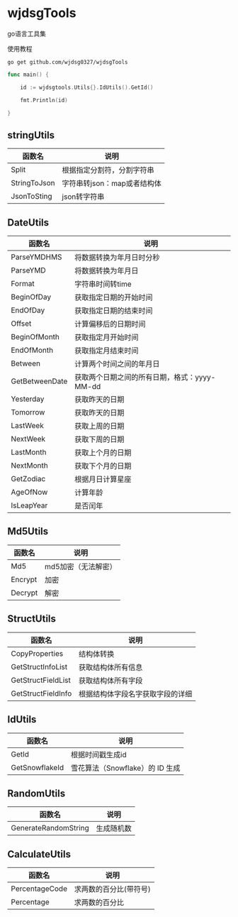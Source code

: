 # wjdsgTools

go语言工具集

使用教程

```
go get github.com/wjdsg0327/wjdsgTools
```

```go
func main() {

	id := wjdsgtools.Utils{}.IdUtils().GetId()

	fmt.Println(id)

}
```





## stringUtils

| 函数名       | 说明                        |
| ------------ | --------------------------- |
| Split        | 根据指定分割符，分割字符串  |
| StringToJson | 字符串转json：map或者结构体 |
| JsonToSting  | json转字符串                |

## DateUtils

| 函数名         | 说明                                         |
| -------------- | -------------------------------------------- |
| ParseYMDHMS    | 将数据转换为年月日时分秒                     |
| ParseYMD       | 将数据转换为年月日                           |
| Format         | 字符串时间转time                             |
| BeginOfDay     | 获取指定日期的开始时间                       |
| EndOfDay       | 获取指定日期的结束时间                       |
| Offset         | 计算偏移后的日期时间                         |
| BeginOfMonth   | 获取指定月开始时间                           |
| EndOfMonth     | 获取指定月结束时间                           |
| Between        | 计算两个时间之间的年月日                     |
| GetBetweenDate | 获取两个日期之间的所有日期，格式：yyyy-MM-dd |
| Yesterday      | 获取昨天的日期                               |
| Tomorrow       | 获取昨天的日期                               |
| LastWeek       | 获取上周的日期                               |
| NextWeek       | 获取下周的日期                               |
| LastMonth      | 获取上个月的日期                             |
| NextMonth      | 获取下个月的日期                             |
| GetZodiac      | 根据月日计算星座                             |
| AgeOfNow       | 计算年龄                                     |
| IsLeapYear     | 是否闰年                                     |

## Md5Utils

| 函数名  | 说明                |
| ------- | ------------------- |
| Md5     | md5加密（无法解密） |
| Encrypt | 加密                |
| Decrypt | 解密                |

## StructUtils

| 函数名             | 说明                             |
| ------------------ | -------------------------------- |
| CopyProperties     | 结构体转换                       |
| GetStructInfoList  | 获取结构体所有信息               |
| GetStructFieldList | 获取结构体所有字段               |
| GetStructFieldInfo | 根据结构体字段名字获取字段的详细 |

## IdUtils

| 函数名         | 说明                            |
| -------------- | ------------------------------- |
| GetId          | 根据时间戳生成id                |
| GetSnowflakeId | 雪花算法（Snowflake）的 ID 生成 |

## RandomUtils

| 函数名               | 说明       |
| -------------------- | ---------- |
| GenerateRandomString | 生成随机数 |

## CalculateUtils

| 函数名         | 说明                   |
| -------------- | ---------------------- |
| PercentageCode | 求两数的百分比(带符号) |
| Percentage     | 求两数的百分比         |

